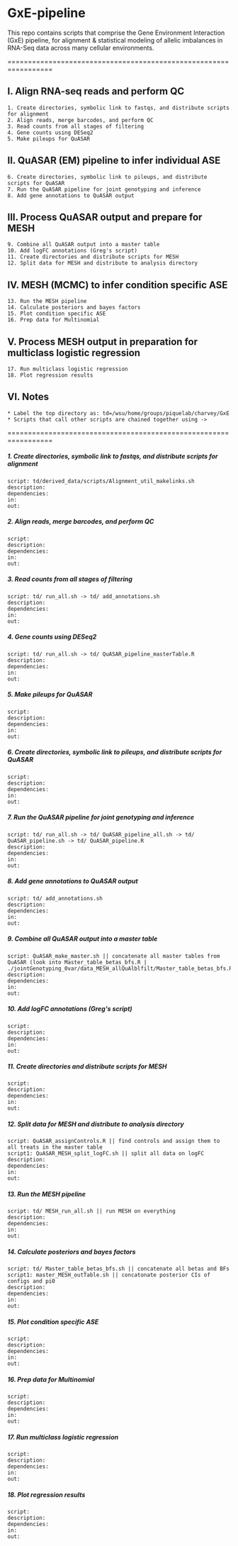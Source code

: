 # GxE-pipeline

This repo contains scripts that comprise the Gene Environment Interaction (GxE) pipeline, for alignment & statistical modeling of allelic imbalances in RNA-Seq data across many cellular environments.

=================================================================
## I. Align RNA-seq reads and perform QC
    1. Create directories, symbolic link to fastqs, and distribute scripts for alignment
    2. Align reads, merge barcodes, and perform QC
    3. Read counts from all stages of filtering
    4. Gene counts using DESeq2
    5. Make pileups for QuASAR
## II. QuASAR (EM) pipeline to infer individual ASE
    6. Create directories, symbolic link to pileups, and distribute scripts for QuASAR
    7. Run the QuASAR pipeline for joint genotyping and inference   
    8. Add gene annotations to QuASAR output
## III. Process QuASAR output and prepare for MESH 
    9. Combine all QuASAR output into a master table
    10. Add logFC annotations (Greg's script)
    11. Create directories and distribute scripts for MESH	
    12. Split data for MESH and distribute to analysis directory
## IV. MESH (MCMC) to infer condition specific ASE
    13. Run the MESH pipeline
    14. Calculate posteriors and bayes factors
    15. Plot condition specific ASE
    16. Prep data for Multinomial
## V. Process MESH output in preparation for multiclass logistic regression
    17. Run multiclass logistic regression
    18. Plot regression results
## VI. Notes
    * Label the top directory as: td=/wsu/home/groups/piquelab/charvey/GxE
    * Scripts that call other scripts are chained together using ->
=================================================================
##### 1. Create directories, symbolic link to fastqs, and distribute scripts for alignment
    script: td/derived_data/scripts/Alignment_util_makelinks.sh 
    description: 
    dependencies:
    in:
    out:

##### 2. Align reads, merge barcodes, and perform QC 
    script: 
    description: 
    dependencies:
    in:
    out:

##### 3. Read counts from all stages of filtering
    script: td/ run_all.sh -> td/ add_annotations.sh 
    description: 
    dependencies:
    in:
    out:

##### 4. Gene counts using DESeq2
    script: td/ run_all.sh -> td/ QuASAR_pipeline_masterTable.R
    description: 
    dependencies:
    in:
    out:

##### 5. Make pileups for QuASAR
    script: 
    description: 
    dependencies:
    in:
    out:

##### 6. Create directories, symbolic link to pileups, and distribute scripts for QuASAR
    script: 
    description: 
    dependencies:
    in:
    out:

##### 7. Run the QuASAR pipeline for joint genotyping and inference
    script: td/ run_all.sh -> td/ QuASAR_pipeline_all.sh -> td/ QuASAR_pipeline.sh -> td/ QuASAR_pipeline.R
    description: 
    dependencies:
    in:
    out:

##### 8. Add gene annotations to QuASAR output
    script: td/ add_annotations.sh 
    description: 
    dependencies:
    in:
    out:

##### 9. Combine all QuASAR output into a master table
    script: QuASAR_make_master.sh || concatenate all master tables from QuASAR (look into Master_table_betas_bfs.R | ./jointGenotyping_0var/data_MESH_allQuAlblfilt/Master_table_betas_bfs.R) 
    description: 
    dependencies:
    in:
    out:

##### 10. Add logFC annotations (Greg's script)
    script: 
    description: 
    dependencies:
    in:
    out:


##### 11. Create directories and distribute scripts for MESH
    script: 
    description: 
    dependencies:
    in:
    out:

##### 12. Split data for MESH and distribute to analysis directory
    script: QuASAR_assignControls.R || find controls and assign them to all treats in the master table
    script1: QuASAR_MESH_split_logFC.sh || split all data on logFC 
    description: 
    dependencies:
    in:
    out:

##### 13. Run the MESH pipeline
    script: td/ MESH_run_all.sh || run MESH on everything
    description: 
    dependencies:
    in:
    out:

##### 14. Calculate posteriors and bayes factors
    script: td/ Master_table_betas_bfs.sh || concatenate all betas and BFs 
    script1: master_MESH_outTable.sh || concatonate posterior CIs of configs and pi0
    description: 
    dependencies:
    in:
    out:

##### 15. Plot condition specific ASE
    script: 
    description: 
    dependencies:
    in:
    out:

##### 16. Prep data for Multinomial
    script: 
    description: 
    dependencies:
    in:
    out:

##### 17. Run multiclass logistic regression
    script: 
    description: 
    dependencies:
    in:
    out:

##### 18. Plot regression results 
    script: 
    description: 
    dependencies:
    in:
    out:


